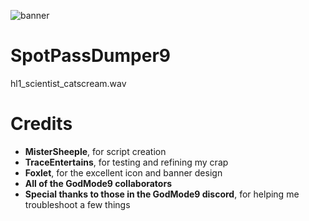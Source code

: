![banner](https://i.ibb.co/7zVmf7m/Spot-Pass-Dumper9-banner.png)
# SpotPassDumper9

hl1_scientist_catscream.wav

# Credits
* **MisterSheeple**, for script creation
* **TraceEntertains**, for testing and refining my crap
* **Foxlet**, for the excellent icon and banner design
* **All of the GodMode9 collaborators**
* **Special thanks to those in the GodMode9 discord**, for helping me troubleshoot a few things
